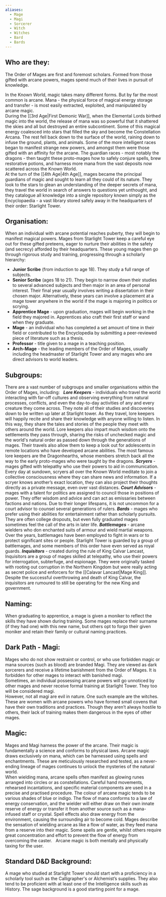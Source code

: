 ```yaml
---
aliases:
  - Mage
  - Magi
  - Sorcerer
  - Witch
  - Witches
  - Bard
  - Bards
---
```

## Who are they:
The Order of Mages are first and foremost scholars. Formed from those gifted with arcane powers, mages spend much of their lives in pursuit of knowledge.   

In the Known World, magic takes many different forms. But by far the most common is arcane. Mana - the physical force of magical energy storage and transfer - is most easily extracted, exploited, and manipulated by arcane magic.  
During the [[3rd Age|First Demonic War]], when the Elemental Lords birthed magic into the world, the release of mana was so powerful that it shattered the skies and all but destroyed an entire subcontinent. Some of this magical energy coalesced into stars that filled the sky and become the Constellation Arcana. The rest fell back down to the surface of the world, raining down to infuse the ground, plants, and animals. Some of the more intelligent races began to manifest strange new powers, and amongst them were those gifted with an affinity for the arcane. The guardian races - most notably the dragons - then taught these proto-mages how to safely conjure spells, brew restorative potions, and harness more mana from the vast deposits now scattered across the Known World.  
At the turn of the [[4th Age|4th Age]], mages became the principal guardians of magic and sought to learn all they could of its nature. They look to the stars to glean an understanding of the deeper secrets of mana, they travel the world in search of answers to questions yet unthought, and they catalogue all knowledge into a single repository known simply as the Encyclopaedia - a vast library stored safely away in the headquarters of their order: Starlight Tower.  
## Organisation:
When an individual with arcane potential reaches puberty, they will begin to manifest magical powers. Mages from Starlight Tower keep a careful eye out for these gifted preteens, eager to nurture their abilities in the safety (and secrecy) afforded by their headquarters. These young mages then go through rigorous study and training, progressing through a scholarly hierarchy:

- **Junior Scribe** (from induction to age 18). They study a full range of subjects.
- **Senior Scribe** (ages 18 to 21). They begin to narrow down their studies to several advanced subjects and then major in an area of personal interest. Their final year usually involves writing a dissertation in their chosen major. Alternatively, these years can involve a placement at a mage tower anywhere in the world if the mage is majoring in politics or scrying.
- **Apprentice Mage** - upon graduation, mages will begin working in the field they majored in. Apprentices also craft their first staff or wand when they graduate.
- **Mage** - an individual who has completed a set amount of time in their field or contributed to the Encyclopedia by submitting a peer-reviewed piece of literature such as a thesis.
- **Professor** - title given to a mage in a teaching position.
- **Arch-Mage** - the leading members of the Order of Mages, usually including the headmaster of Starlight Tower and any mages who are direct advisors to world leaders.
## Subgroups:
There are a vast number of subgroups and smaller organisations within the Order of Mages, including:  
_**Lore Keepers**_ - individuals who travel the world interacting with far-off cultures and observing everything from natural processes, conflicts, and even the day-to-day activities of any and every creature they come across. They note all of their studies and discoveries down to be written up later at Starlight tower. As they travel, lore keepers will happily recite and share their knowledge with anyone willing to listen. In this way, they share the tales and stories of the people they meet with others around the world. Lore keepers also impart much wisdom onto the settlements they pass through, sharing the risks of unchecked magic and the world's natural order as passed down through the generations of mages. Their travels also allow them to keep a look out for adolescents in remote locations who have developed arcane abilities. The most famous lore keepers are the Dragonhearths, whose members stretch back all the way to the early proto-mages who were taught by the dragons.
_**Scryers**_ - mages gifted with telepathy who use their powers to aid in communication. Every day at sundown, scryers all over the Known World meditate to join a collective consciousness where they can share news and information. If a scryer knows another’s exact location, they can also project their thoughts directly as a private message, even over vast distances.
_**Court Advisors**_ - mages with a talent for politics are assigned to council those in positions of power. They offer wisdom and advice and can act as emissaries between factions and nations. Due to their longer lifespans, it is not uncommon for a court advisor to counsel several generations of rulers.
_**Bards**_ - mages who prefer using their abilities for entertainment rather than scholarly pursuits. They are often college dropouts, but even fully graduated mages sometimes feel the call of the arts in later life.
_**Battlemages**_ - arcane wielders who don enchanted suits of armour and wield martial weapons. Over the years, battlemages have been employed to fight in wars or to protect significant sites or people. Starlight Tower is guarded by a group of battlemages, and some members of this order have even served as royal guards.
_**Inquisitors**_ - created during the rule of King Calvar Lancast, Inquisitors are a group of mages skilled at telepathy, who use their powers for interrogation, subterfuge, and espionage. They were originally tasked with rooting out corruption in the Northern Kingdom but were really acting as secret police and enforcers for the [[Calavar Lancast|Mage King]]. Despite the successful overthrowing and death of King Calvar, the inquisitors are rumoured to still be operating for the new King and government.  
## Naming:
When graduating to apprentice, a mage is given a moniker to reflect the skills they have shown during training. Some mages replace their surname (if they had one) with this new name, but others opt to forgo their given moniker and retain their family or cultural naming practices.  
## Dark Path - Magi:
Mages who do not show restraint or control, or who use forbidden magic or mana sources (such as blood) are branded Magi. They are viewed as dark sorcerers and receive a lifetime banishment from the Order of Mages. It is forbidden for other mages to interact with banished magi.  
Sometimes, an individual possessing arcane powers will go unnoticed by other mages and never receive formal training at Starlight Tower. They too will be considered magi.  
However, not all magi are evil in nature. One such example are the witches. These are women with arcane powers who have formed small covens that have their own traditions and practices. Though they aren’t always hostile to others, their lack of training makes them dangerous in the eyes of other mages.  
## Magic:
Mages and Magi harness the power of the arcane. Their magic is fundamentally a science and conforms to physical laws. Arcane magic draws exclusively on mana, which can be harnessed using spells and enchantments. These are meticulously researched and tested, as a never-ending lineage of mages continues to unlock the mysteries of the natural world.  
When wielding mana, arcane spells often manifest as glowing runes arranged into circles or as constellations. Careful hand movements, rehearsed incantations, and specific material components are used in a precise and practised procedure. The colour of arcane magic tends to be various shades of blue or indigo. The flow of mana conforms to a law of energy conservation, and the wielder will either draw on their own innate reserve of energy or transfer it from another source such as a mana-infused staff or crystal. Spell effects also draw energy from the environment, causing the surrounding air to become cold. Mages describe the sensation of wielding arcane as like a flow of water, as they feed mana from a reserve into their magic. Some spells are gentle, whilst others require great concentration and effort to prevent the flow of energy from overcoming the caster.   Arcane magic is both mentally and physically taxing for the user.  
## Standard D&D Background:
A mage who studied at Starlight Tower should start with a proficiency in a scholarly tool such as the Calligrapher's or Alchemist’s supplies. They also tend to be proficient with at least one of the Intelligence skills such as History. The sage background is a good starting point for a mage.